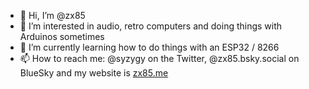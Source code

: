 - 👋 Hi, I’m @zx85
- 👀 I’m interested in audio, retro computers and doing things with Arduinos sometimes
- 🌱 I’m currently learning how to do things with an ESP32 / 8266
- 📫 How to reach me: @syzygy on the Twitter, @zx85.bsky.social on BlueSky and my website is [zx85.me](https://zx85.me)

<!---
zx85/zx85 is a ✨ special ✨ repository because its `README.md` (this file) appears on your GitHub profile.
You can click the Preview link to take a look at your changes.
--->
